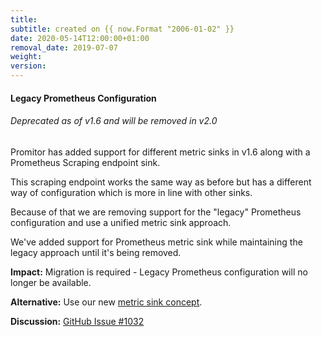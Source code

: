 ```yaml
---
title:
subtitle: created on {{ now.Format "2006-01-02" }}
date: 2020-05-14T12:00:00+01:00
removal_date: 2019-07-07
weight:
version:
---
```


#### Legacy Prometheus Configuration

###### Deprecated as of v1.6 and will be removed in v2.0

Promitor has added support for different metric sinks in v1.6 along with a Prometheus
 Scraping endpoint sink.

This scraping endpoint works the same way as before but has a different way of configuration
 which is more in line with other sinks.

Because of that we are removing support for the "legacy" Prometheus configuration and use
 a unified metric sink approach.

We've added support for Prometheus metric sink while maintaining the legacy approach until
 it's being removed.

**Impact:** Migration is required - Legacy Prometheus configuration will no longer be available.

**Alternative:** Use our new [metric sink concept](https://promitor.io/configuration/v1.x/runtime#prometheus-scraping-endpoint).

**Discussion:** [GitHub Issue #1032](https://github.com/tomkerkhove/promitor/issues/1032)
